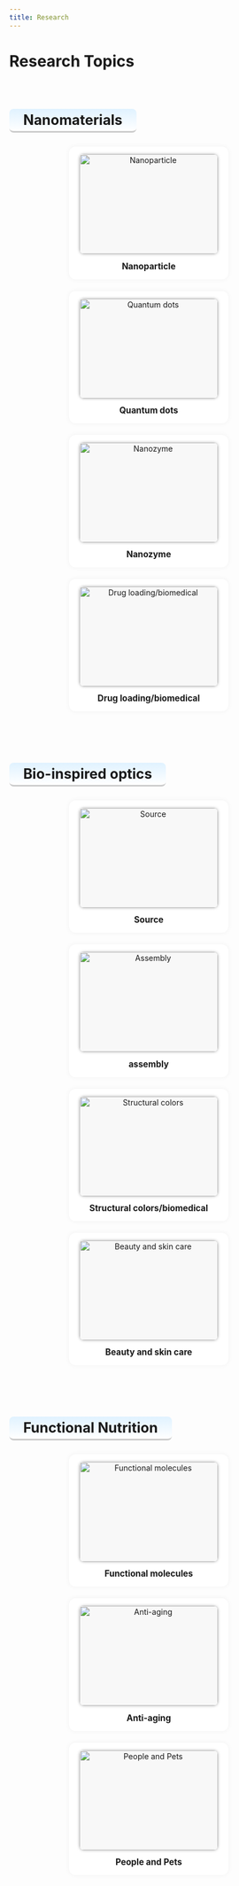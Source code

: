 ```yaml
---
title: Research
---
```


# <i class="fas fa-microscope"></i>Research Topics


<style>
  .section-title {
    text-align: center;
    font-size: 1.8em;
    font-weight: bold;
    margin-top: 2em;
    margin-bottom: 1em;
    border-bottom: 3px solid #ccc;
    display: inline-block;
    padding: 0.2em 1em;
    background: linear-gradient(to bottom, #e0f2ff, #ffffff);
    border-radius: 8px;
  }

  .research-section {
    display: flex;
    justify-content: center;
    flex-wrap: wrap;
    gap: 1.5em;
    margin-bottom: 3em;
    text-align: center;
  }

  .research-box {
    width: 260px;
    background: #fff;
    border-radius: 12px;
    padding: 1em;
    box-shadow: 0 0 10px rgba(0,0,0,0.05);
    transition: transform 0.3s ease;
  }

  .research-box:hover {
    transform: translateY(-5px);
  }

  .research-box img {
    width: 250px;
    height: 180px;
    object-fit: cover;
    border-radius: 8px;
    box-shadow: 0px 0px 5px #aaa;
    background: #f8f8f8;
  }

  .research-box-title {
    font-weight: bold;
    margin-top: 0.8em;
    font-size: 1.1em;
  }
</style>


<!-- Nanomaterials Section -->
<div class="section-title">Nanomaterials</div>
<div class="research-section">

  <div class="research-box">
    <img src="{{ '/images/nanoparticle.png' | relative_url }}" alt="Nanoparticle">
    <div class="research-box-title">Nanoparticle</div>
  </div>

  <div class="research-box">
    <img src="{{ '/images/quantum-dots.png' | relative_url }}" alt="Quantum dots">
    <div class="research-box-title">Quantum dots</div>
  </div>

  <div class="research-box">
    <img src="{{ '/images/nanozyme.png' | relative_url }}" alt="Nanozyme"> 
    <div class="research-box-title">Nanozyme</div>
  </div>

  <div class="research-box">
    <img src="{{ '/images/drug-loading.png' | relative_url }}" alt="Drug loading/biomedical"> 
    <div class="research-box-title">Drug loading/biomedical</div>
  </div>

</div>

<div class="section-title">Bio-inspired optics</div>
<div class="research-section">

  <div class="research-box">
    <img src="{{ "/images/source.png" | relative_url }}" alt="Source"> 
    <div class="research-box-title">Source</div>
  </div>

  <div class="research-box">
    <img src="{{ "/images/assembly.png" | relative_url }}" alt="Assembly"> 
    <div class="research-box-title">assembly</div>
  </div>

  <div class="research-box">
    <img src="{{ "/images/structural-colors.png"| relative_url }}" alt="Structural colors"> 
    <div class="research-box-title">Structural colors/biomedical</div>
  </div>

  <div class="research-box">
    <img src="{{ "/images/beauty-skincare.png"| relative_url }}" alt="Beauty and skin care"> 
    <div class="research-box-title">Beauty and skin care</div>
  </div>

</div>


<!-- Functional Nutrition Section -->
<div class="section-title">Functional Nutrition</div>
<div class="research-section">

  <div class="research-box">
    <img src="{{ "/images/functional-molecules.png"| relative_url }}" alt="Functional molecules"> 
    <div class="research-box-title">Functional molecules</div>
  </div>

  <div class="research-box">
    <img src="{{ "/images/anti-aging.png"| relative_url }}" alt="Anti-aging"> 
    <div class="research-box-title">Anti-aging</div>
  </div>

  <div class="research-box">
    <img src= "{{ "/images/people-pets.png"| relative_url }}" alt="People and Pets"> 
    <div class="research-box-title">People and Pets</div>
  </div>

</div>
